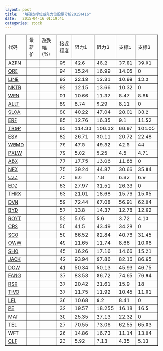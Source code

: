 ```yaml
---
layout: post
title:  "触碰支撑位或阻力位股票分析20150416"
date:   2015-04-16 01:19:41
categories: stock
---
```

<script type="text/javascript">
var stockList = []
stockList.push('gb_azpn');
stockList.push('gb_qre');
stockList.push('gb_line');
stockList.push('gb_nktr');
stockList.push('gb_wen');
stockList.push('gb_allt');
stockList.push('gb_slca');
stockList.push('gb_erf');
stockList.push('gb_trgp');
stockList.push('gb_esv');
stockList.push('gb_wbmd');
stockList.push('gb_pxlw');
stockList.push('gb_abx');
stockList.push('gb_nfx');
stockList.push('gb_czz');
stockList.push('gb_edz');
stockList.push('gb_thrx');
stockList.push('gb_dvn');
stockList.push('gb_byd');
stockList.push('gb_royt');
stockList.push('gb_crs');
stockList.push('gb_sco');
stockList.push('gb_oww');
stockList.push('gb_sho');
stockList.push('gb_jack');
stockList.push('gb_dow');
stockList.push('gb_fang');
stockList.push('gb_rsx');
stockList.push('gb_tivo');
stockList.push('gb_lfl');
stockList.push('gb_pe');
stockList.push('gb_mat');
stockList.push('gb_tel');
stockList.push('gb_wft');
stockList.push('gb_clf');
</script>
<table border="1">
 <tr>
 <td>代码</td>
 <td>最新价</td>
 <td>涨跌幅(%)</td>
 <td>接近程度</td>
 <td>阻力1</td>
 <td>阻力2</td>
 <td>支撑1</td>
 <td>支撑2</td>
</tr>
  <tr id="azpn" class="green">
  <td><a href="http://stock.finance.sina.com.cn/usstock/quotes/AZPN.html" target="_blank">AZPN</a></td><td></td><td></td><td>95</td><td>42.6</td><td>46.2</td><td>37.81</td><td>39.91</td></tr>
  <tr id="qre" class="red">
  <td><a href="http://stock.finance.sina.com.cn/usstock/quotes/QRE.html" target="_blank">QRE</a></td><td></td><td></td><td>94</td><td>15.24</td><td>16.99</td><td>14.05</td><td>0</td></tr>
  <tr id="line" class="red">
  <td><a href="http://stock.finance.sina.com.cn/usstock/quotes/LINE.html" target="_blank">LINE</a></td><td></td><td></td><td>93</td><td>22.18</td><td>13.31</td><td>10.98</td><td>12.3</td></tr>
  <tr id="nktr" class="red">
  <td><a href="http://stock.finance.sina.com.cn/usstock/quotes/NKTR.html" target="_blank">NKTR</a></td><td></td><td></td><td>92</td><td>12.15</td><td>13.66</td><td>10.32</td><td>0</td></tr>
  <tr id="wen" class="red">
  <td><a href="http://stock.finance.sina.com.cn/usstock/quotes/WEN.html" target="_blank">WEN</a></td><td></td><td></td><td>91</td><td>10.66</td><td>11.37</td><td>8.47</td><td>8.85</td></tr>
  <tr id="allt" class="red">
  <td><a href="http://stock.finance.sina.com.cn/usstock/quotes/ALLT.html" target="_blank">ALLT</a></td><td></td><td></td><td>89</td><td>8.74</td><td>9.29</td><td>8.11</td><td>0</td></tr>
  <tr id="slca" class="red">
  <td><a href="http://stock.finance.sina.com.cn/usstock/quotes/SLCA.html" target="_blank">SLCA</a></td><td></td><td></td><td>88</td><td>40.22</td><td>47.04</td><td>28.01</td><td>33.2</td></tr>
  <tr id="erf" class="red">
  <td><a href="http://stock.finance.sina.com.cn/usstock/quotes/ERF.html" target="_blank">ERF</a></td><td></td><td></td><td>85</td><td>12.76</td><td>16.35</td><td>9.1</td><td>11.52</td></tr>
  <tr id="trgp" class="red">
  <td><a href="http://stock.finance.sina.com.cn/usstock/quotes/TRGP.html" target="_blank">TRGP</a></td><td></td><td></td><td>83</td><td>114.33</td><td>108.32</td><td>88.97</td><td>101.05</td></tr>
  <tr id="esv" class="red">
  <td><a href="http://stock.finance.sina.com.cn/usstock/quotes/ESV.html" target="_blank">ESV</a></td><td></td><td></td><td>82</td><td>26.71</td><td>30.11</td><td>20.72</td><td>22.48</td></tr>
  <tr id="wbmd" class="red">
  <td><a href="http://stock.finance.sina.com.cn/usstock/quotes/WBMD.html" target="_blank">WBMD</a></td><td></td><td></td><td>79</td><td>47.5</td><td>49.32</td><td>42.5</td><td>44</td></tr>
  <tr id="pxlw" class="green">
  <td><a href="http://stock.finance.sina.com.cn/usstock/quotes/PXLW.html" target="_blank">PXLW</a></td><td></td><td></td><td>79</td><td>5.02</td><td>5.25</td><td>4.5</td><td>4.71</td></tr>
  <tr id="abx" class="red">
  <td><a href="http://stock.finance.sina.com.cn/usstock/quotes/ABX.html" target="_blank">ABX</a></td><td></td><td></td><td>77</td><td>17.75</td><td>13.06</td><td>11.88</td><td>0</td></tr>
  <tr id="nfx" class="red">
  <td><a href="http://stock.finance.sina.com.cn/usstock/quotes/NFX.html" target="_blank">NFX</a></td><td></td><td></td><td>75</td><td>39.24</td><td>44.87</td><td>30.66</td><td>35.84</td></tr>
  <tr id="czz" class="red">
  <td><a href="http://stock.finance.sina.com.cn/usstock/quotes/CZZ.html" target="_blank">CZZ</a></td><td></td><td></td><td>75</td><td>8.6</td><td>7.8</td><td>6.82</td><td>6.9</td></tr>
  <tr id="edz" class="green">
  <td><a href="http://stock.finance.sina.com.cn/usstock/quotes/EDZ.html" target="_blank">EDZ</a></td><td></td><td></td><td>63</td><td>27.97</td><td>31.51</td><td>26.33</td><td>0</td></tr>
  <tr id="thrx" class="red">
  <td><a href="http://stock.finance.sina.com.cn/usstock/quotes/THRX.html" target="_blank">THRX</a></td><td></td><td></td><td>63</td><td>21.01</td><td>18.68</td><td>15.76</td><td>15.05</td></tr>
  <tr id="dvn" class="red">
  <td><a href="http://stock.finance.sina.com.cn/usstock/quotes/DVN.html" target="_blank">DVN</a></td><td></td><td></td><td>59</td><td>72.44</td><td>67.08</td><td>56.91</td><td>62.04</td></tr>
  <tr id="byd" class="red">
  <td><a href="http://stock.finance.sina.com.cn/usstock/quotes/BYD.html" target="_blank">BYD</a></td><td></td><td></td><td>57</td><td>13.8</td><td>14.37</td><td>12.78</td><td>12.62</td></tr>
  <tr id="royt" class="green">
  <td><a href="http://stock.finance.sina.com.cn/usstock/quotes/ROYT.html" target="_blank">ROYT</a></td><td></td><td></td><td>52</td><td>5.05</td><td>5.6</td><td>3.72</td><td>4.13</td></tr>
  <tr id="crs" class="red">
  <td><a href="http://stock.finance.sina.com.cn/usstock/quotes/CRS.html" target="_blank">CRS</a></td><td></td><td></td><td>50</td><td>41.5</td><td>43.49</td><td>34.28</td><td>0</td></tr>
  <tr id="sco" class="red">
  <td><a href="http://stock.finance.sina.com.cn/usstock/quotes/SCO.html" target="_blank">SCO</a></td><td></td><td></td><td>50</td><td>66.52</td><td>82.84</td><td>40.76</td><td>31.45</td></tr>
  <tr id="oww" class="green">
  <td><a href="http://stock.finance.sina.com.cn/usstock/quotes/OWW.html" target="_blank">OWW</a></td><td></td><td></td><td>49</td><td>11.65</td><td>11.74</td><td>8.66</td><td>10.06</td></tr>
  <tr id="sho" class="red">
  <td><a href="http://stock.finance.sina.com.cn/usstock/quotes/SHO.html" target="_blank">SHO</a></td><td></td><td></td><td>45</td><td>16.26</td><td>17.16</td><td>14.66</td><td>15.21</td></tr>
  <tr id="jack" class="red">
  <td><a href="http://stock.finance.sina.com.cn/usstock/quotes/JACK.html" target="_blank">JACK</a></td><td></td><td></td><td>42</td><td>93.94</td><td>97.86</td><td>82.16</td><td>86.65</td></tr>
  <tr id="dow" class="red">
  <td><a href="http://stock.finance.sina.com.cn/usstock/quotes/DOW.html" target="_blank">DOW</a></td><td></td><td></td><td>41</td><td>50.34</td><td>50.13</td><td>45.93</td><td>46.75</td></tr>
  <tr id="fang" class="red">
  <td><a href="http://stock.finance.sina.com.cn/usstock/quotes/FANG.html" target="_blank">FANG</a></td><td></td><td></td><td>37</td><td>83.53</td><td>86.72</td><td>74.65</td><td>76.94</td></tr>
  <tr id="rsx" class="green">
  <td><a href="http://stock.finance.sina.com.cn/usstock/quotes/RSX.html" target="_blank">RSX</a></td><td></td><td></td><td>37</td><td>20.42</td><td>21.61</td><td>15.9</td><td>18</td></tr>
  <tr id="tivo" class="green">
  <td><a href="http://stock.finance.sina.com.cn/usstock/quotes/TIVO.html" target="_blank">TIVO</a></td><td></td><td></td><td>37</td><td>11.75</td><td>11.92</td><td>10.45</td><td>11.01</td></tr>
  <tr id="lfl" class="red">
  <td><a href="http://stock.finance.sina.com.cn/usstock/quotes/LFL.html" target="_blank">LFL</a></td><td></td><td></td><td>36</td><td>10.68</td><td>9.2</td><td>8.41</td><td>0</td></tr>
  <tr id="pe" class="red">
  <td><a href="http://stock.finance.sina.com.cn/usstock/quotes/PE.html" target="_blank">PE</a></td><td></td><td></td><td>32</td><td>19.57</td><td>18.255</td><td>16.18</td><td>16.5</td></tr>
  <tr id="mat" class="green">
  <td><a href="http://stock.finance.sina.com.cn/usstock/quotes/MAT.html" target="_blank">MAT</a></td><td></td><td></td><td>30</td><td>25.35</td><td>27.13</td><td>22.32</td><td>0</td></tr>
  <tr id="tel" class="green">
  <td><a href="http://stock.finance.sina.com.cn/usstock/quotes/TEL.html" target="_blank">TEL</a></td><td></td><td></td><td>27</td><td>70.55</td><td>73.06</td><td>62.55</td><td>65.03</td></tr>
  <tr id="wft" class="red">
  <td><a href="http://stock.finance.sina.com.cn/usstock/quotes/WFT.html" target="_blank">WFT</a></td><td></td><td></td><td>26</td><td>14.86</td><td>16.73</td><td>11.14</td><td>13.04</td></tr>
  <tr id="clf" class="green">
  <td><a href="http://stock.finance.sina.com.cn/usstock/quotes/CLF.html" target="_blank">CLF</a></td><td></td><td></td><td>23</td><td>5.92</td><td>7.13</td><td>4.35</td><td>5.13</td></tr>
</table>
